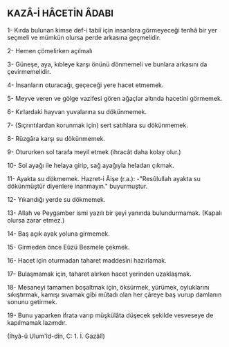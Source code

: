 ## KAZÂ-İ HÂCETİN ÂDABI

1- Kırda bulunan kimse def-i tabiî için insanlara görmeyeceği tenhâ bir yer seçmeli ve mümkün olursa perde arkasına geçmelidir.

2- Hemen çömelirken açılmalı

3- Güneşe, aya, kıbleye karşı önünü dönmemeli ve bunlara ar­kasını da çevirmemelidir.

4- İnsanların oturacağı, geçeceği yere hacet etmemek.

5- Meyve veren ve gölge vazifesi gören ağaçlar altında hacetini görmemek.

6- Kırlardaki hayvan yuvalarına su dökünmemek.

7- (Sıçrıntılardan korunmak için) sert satıhlara su dökünmemek.

8- Rüzgâra karşı su dökünmemek.

9- Otururken sol tarafa meyil etmek (ihracât daha kolay olur.)

10- Sol ayağı ile helaya girip, sağ ayağıyla heladan çıkmak.

11- Ayakta su dökmemek. Hazret-i Âişe (r.a.): -"Resûlullah ayakta su dökünmüştür diyenlere inanmayın." buyurmuştur.

12- Yıkandığı yerde su dökmemek.

13- Allah ve Peygamber ismi yazılı bir şeyi yanında bulundur­mamak. (Kapalı olursa zarar etmez.)

14- Baş açık ayak yoluna girmemek.

15- Girmeden önce Eûzü Besmele çekmek.

16- Hacet için oturmadan taharet maddesini hazırlamak.

17- Bulaşmamak için, taharet alırken hacet yerinden uzaklaşmak.

18- Mesaneyi tamamen boşaltmak için, öksürmek, yürümek, oyluklarını sıkıştırmak, kamışı sıvamak gibi mûtadı olan her çâreye baş vurup damlanın sonunu getirmek.

19- Bunu yaparken ifrata varıp müşkülâta düşecek şekilde ves­veseye de kapılmamak lazımdır.

(İhyâ-ü Ulum'îd-dîn, C: 1. İ. Gazâlî)
